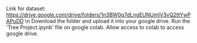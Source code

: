 Link for dataset: https://drive.google.com/drive/folders/1n3BW0q7dLngEUNUmIV3vQ2ttYwPAPuDD \n
Download the folder and upload it into your google drive. Run the 'Tree Project.ipynb' file on google colab. Allow access to colab to access google drive. 
